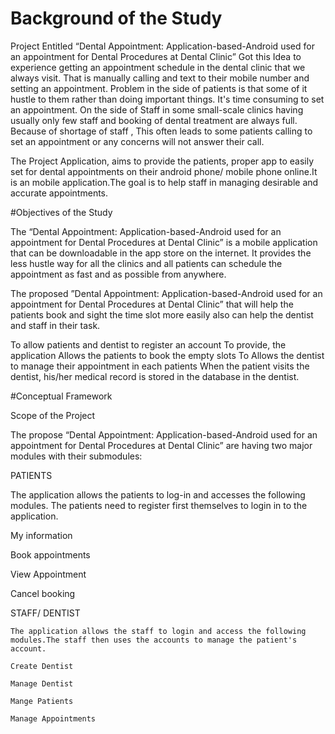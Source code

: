 # Background of the Study

  Project Entitled “Dental Appointment: Application-based-Android used for  an appointment for Dental Procedures at Dental Clinic” 
  Got this Idea to experience getting an appointment schedule in the dental clinic that we always visit. That is manually calling and text  to their mobile number and  setting an appointment. Problem in the side of patients is that some of it hustle to them rather than doing  important things. It's time consuming to set an appointment. On the side of Staff in some small-scale clinics having usually only few staff and booking of dental treatment are always full. Because of shortage of staff , This often leads to some patients calling to set an appointment or any concerns will not answer their call. 

The Project Application, aims to provide the patients, proper app to easily set for dental appointments on their android phone/ mobile phone online.It is an mobile application.The goal is to help staff in  managing desirable and accurate appointments.



#Objectives of the Study

 
  The “Dental Appointment: Application-based-Android used for  an appointment for Dental Procedures 
at Dental Clinic” is a mobile application that can be downloadable in the app store  on the internet.
It provides the less hustle way for all the clinics and all patients  can schedule the appointment as fast and as possible  from anywhere.

The proposed ”Dental Appointment: Application-based-Android used for  an appointment for Dental Procedures at Dental Clinic” that will help the patients book and sight the time slot more easily also can help the dentist and staff in their task.

To allow patients and dentist to register an account
To provide, the application Allows the patients to book the empty slots
To Allows the dentist to manage their appointment in each patients
When the patient visits the dentist, his/her medical record is stored in the database in the dentist.

#Conceptual Framework

Scope of the Project

The propose “Dental Appointment: Application-based-Android used for  an appointment for Dental Procedures at Dental Clinic” are having two major  modules with their submodules:

PATIENTS

  The application allows the patients to log-in and accesses the following modules. The patients need to register first themselves to login in to the application.

  My information

  Book appointments

  View Appointment

  Cancel booking 


STAFF/ DENTIST
	 
	The application allows the staff to login and access the following modules.The staff then uses the accounts to manage the patient's account.

	Create Dentist
	
	Manage Dentist 

	Mange Patients

	Manage Appointments
	



